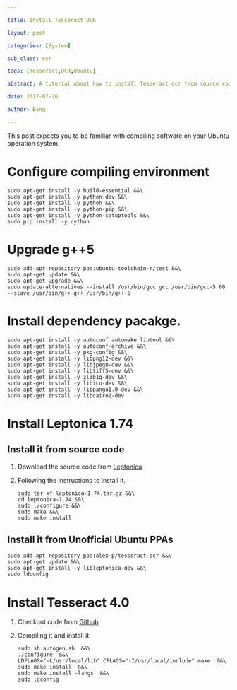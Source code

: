 ```yaml
---

title: Install Tesseract OCR

layout: post

categories: [System]

sub_class: ocr

tags: [Tesseract,OCR,Ubuntu]

abstract: A tutorial about how to install Tesseract ocr from source code in Ubuntu 16.04

date: 2017-07-16

author: Bing

---
```


This post expects you to be familiar with compiling software on your Ubuntu operation system.

Configure compiling environment
===============================

```
sudo apt-get install -y build-essential &&\
sudo apt-get install -y python-dev &&\
sudo apt-get install -y python &&\
sudo apt-get install -y python-pip &&\
sudo apt-get install -y python-setuptools &&\
sudo pip install -y cython
```

Upgrade g++5
============

```
sudo add-apt-repository ppa:ubuntu-toolchain-r/test &&\
sudo apt-get update &&\
sudo apt-get upgrade &&\
sudo update-alternatives --install /usr/bin/gcc gcc /usr/bin/gcc-5 60 --slave /usr/bin/g++ g++ /usr/bin/g++-5
```

Install dependency pacakge.
===========================

```
sudo apt-get install -y autoconf automake libtool &&\
sudo apt-get install -y autoconf-archive &&\
sudo apt-get install -y pkg-config &&\
sudo apt-get install -y libpng12-dev &&\
sudo apt-get install -y libjpeg8-dev &&\
sudo apt-get install -y libtiff5-dev &&\
sudo apt-get install -y zlib1g-dev &&\
sudo apt-get install -y libicu-dev &&\
sudo apt-get install -y libpango1.0-dev &&\
sudo apt-get install -y libcairo2-dev
```

Install Leptonica 1.74
======================

Install it from source code
---------------------------

1.	Download the source code from [Leptonica](http://www.leptonica.org/download.html)

2.	Following the instructions to install it.

	```
	sudo tar xf leptonica-1.74.tar.gz &&\
	cd leptonica-1.74 &&\
	sudo ./configure &&\
	sudo make &&\
	sudo make install
	```

Install it from Unofficial Ubuntu PPAs
--------------------------------------

```
sudo add-apt-repository ppa:alex-p/tesseract-ocr &&\
sudo apt-get update &&\
sudo apt-get install -y libleptonica-dev &&\
sudo ldconfig
```

Install Tesseract 4.0
=====================

1.	Checkout code from [Github](https://github.com/tesseract-ocr/tesseract)

2.	Compiling it and install it.

	```
	sudo sh autogen.sh  &&\
	./configure  &&\
	LDFLAGS="-L/usr/local/lib" CFLAGS="-I/usr/local/include" make  &&\
	sudo make install  &&\
	sudo make install -langs  &&\
	sudo ldconfig
	```
